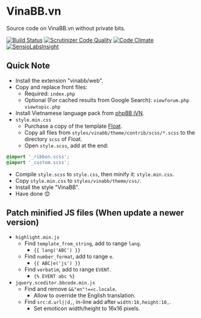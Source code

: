 # VinaBB.vn
Source code on VinaBB.vn without private bits.

[![Build Status](https://travis-ci.org/VinaBB/VinaBB.vn.svg?branch=master)](https://travis-ci.org/VinaBB/VinaBB.vn)
[![Scrutinizer Code Quality](https://scrutinizer-ci.com/g/VinaBB/VinaBB.vn/badges/quality-score.png?b=master)](https://scrutinizer-ci.com/g/VinaBB/VinaBB.vn/?branch=master)
[![Code Climate](https://codeclimate.com/github/VinaBB/VinaBB.vn/badges/gpa.svg)](https://codeclimate.com/github/VinaBB/VinaBB.vn)
[![SensioLabsInsight](https://insight.sensiolabs.com/projects/791226a3-5228-429d-9f3a-20f9a9404b7b/mini.png)](https://insight.sensiolabs.com/projects/791226a3-5228-429d-9f3a-20f9a9404b7b)

## Quick Note
* Install the extension "vinabb/web".
* Copy and replace front files:
  * Required: `index.php`
  * Optional (For cached results from Google Search):
`viewforum.php` `viewtopic.php`
* Install Vietnamese language pack from [phpBB iVN](https://github.com/VinaBB/phpBB.iVN).
* `style.min.css`
  * Purchase a copy of the template [Float](https://themeforest.net/item/float/17838778).
  * Copy all files from `styles/vinabb/theme/contrib/scss/*.scss` to the directory `scss` of Float.
  * Open `style.scss`, add at the end:
```css
@import '_ribbon.scss';
@import '_custom.scss';
```
  * Compile `style.scss` to `style.css`, then minify it: `style.min.css`.
  * Copy `style.min.css` to `styles/vinabb/theme/css/`.
* Install the style "VinaBB".
* Have done 😊

## Patch minified JS files (When update a newer version)
* `highlight.min.js`
  * Find `template_from_string`, add to range `lang`.
    * `{{ lang('ABC') }}`
  * Find `number_format`, add to range `e`.
    * `{{ ABC|e('js') }}`
  * Find `verbatim`, add to range `EVENT`.
    * `{% EVENT abc %}`
* `jquery.sceditor.bbcode.min.js`
  * Find and remove `&&"en"!==c.locale`.
    * Allow to override the English translation.
  * Find `src:d.url||d,`, in-line add after `width:16,height:16,`.
    * Set emoticon width/height to 16x16 pixels.
